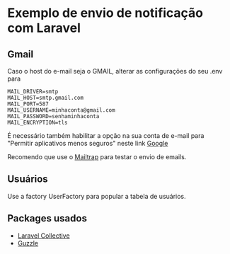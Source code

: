 # Exemplo de envio de notificação com Laravel

## Gmail

Caso o host do e-mail seja o GMAIL, alterar as configurações do seu .env para
```
MAIL_DRIVER=smtp
MAIL_HOST=smtp.gmail.com
MAIL_PORT=587
MAIL_USERNAME=minhaconta@gmail.com
MAIL_PASSWORD=senhaminhaconta
MAIL_ENCRYPTION=tls
```
É necessário também habilitar a opção na sua conta de e-mail para "Permitir aplicativos menos seguros" neste link  [Google](https://myaccount.google.com/lesssecureapps?pli=1)

Recomendo que use o [Mailtrap](https://www.mailtrap.io) para testar o envio de emails.

## Usuários
Use a factory UserFactory para popular a tabela de usuários.

## Packages usados
 - [Laravel Collective](https://laravelcollective.com/docs/5.2/html)
 - [Guzzle](https://github.com/guzzle/guzzle)
